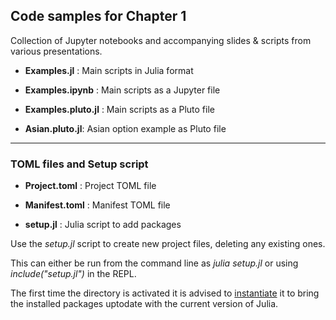 ## Code samples for Chapter 1

Collection of Jupyter notebooks and accompanying slides & scripts from various presentations.

-  **Examples.jl** : Main scripts in Julia format

-  **Examples.ipynb** : Main scripts as a Jupyter file

-  **Examples.pluto.jl** : Main scripts as a Pluto file

-  **Asian.pluto.jl**: Asian option example as Pluto file

---

### TOML files and Setup script

-  **Project.toml** : Project TOML file

-  **Manifest.toml** : Manifest TOML file

-  **setup.jl** : Julia script to add packages

Use the *setup.jl* script to create new project files, deleting any existing ones.

This can either be run from the command line as *julia setup.jl* or using *include("setup.jl")* in the REPL.

The first time the directory is activated it is advised to <u>instantiate</u> it to bring the installed packages uptodate with the current version of Julia.


